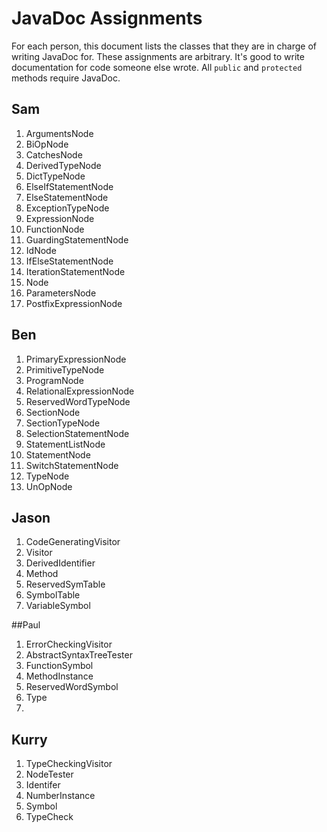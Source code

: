 # JavaDoc Assignments
For each person, this document lists the classes that they are in charge of writing JavaDoc for. These assignments are arbitrary. It's good to write documentation for code someone else wrote. All `public` and `protected` methods require JavaDoc.

## Sam
1. ArgumentsNode
1. BiOpNode
1. CatchesNode
1. DerivedTypeNode
1. DictTypeNode
1. ElseIfStatementNode
1. ElseStatementNode
1. ExceptionTypeNode
1. ExpressionNode
1. FunctionNode
1. GuardingStatementNode
1. IdNode
1. IfElseStatementNode
1. IterationStatementNode
1. Node
1. ParametersNode
1. PostfixExpressionNode

## Ben
1. PrimaryExpressionNode
1. PrimitiveTypeNode
1. ProgramNode
1. RelationalExpressionNode
1. ReservedWordTypeNode
1. SectionNode
1. SectionTypeNode
1. SelectionStatementNode
1. StatementListNode
1. StatementNode
1. SwitchStatementNode
1. TypeNode
1. UnOpNode

## Jason
1. CodeGeneratingVisitor
1. Visitor
1. DerivedIdentifier
1. Method
1. ReservedSymTable
1. SymbolTable
1. VariableSymbol

##Paul
1. ErrorCheckingVisitor
1. AbstractSyntaxTreeTester
1. FunctionSymbol
1. MethodInstance
1. ReservedWordSymbol
1. Type
1.

## Kurry
1. TypeCheckingVisitor
1. NodeTester
1. Identifer
1. NumberInstance
1. Symbol
1. TypeCheck